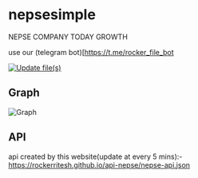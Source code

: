 # nepsesimple
NEPSE COMPANY TODAY GROWTH 

use our (telegram bot)[https://t.me/rocker_file_bot

[![Update file(s)](https://github.com/rockerritesh/nepsesimple/actions/workflows/update.yml/badge.svg)](https://github.com/rockerritesh/nepsesimple/actions/workflows/update.yml)

## Graph

![Graph](https://github.com/rockerritesh/nepsesimple/raw/main/graph.png)

## API

api created by this website(update at every 5 mins):- https://rockerritesh.github.io/api-nepse/nepse-api.json

